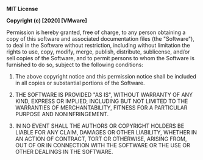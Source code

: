 **MIT License**

**Copyright (c) [2020] [VMware]**

Permission is hereby granted, free of charge, to any person obtaining a copy
of this software and associated documentation files (the "Software"), to deal
in the Software without restriction, including without limitation the rights
to use, copy, modify, merge, publish, distribute, sublicense, and/or sell
copies of the Software, and to permit persons to whom the Software is
furnished to do so, subject to the following conditions:

1) The above copyright notice and this permission notice shall be included in all
copies or substantial portions of the Software.

2) THE SOFTWARE IS PROVIDED "AS IS", WITHOUT WARRANTY OF ANY KIND, EXPRESS OR
IMPLIED, INCLUDING BUT NOT LIMITED TO THE WARRANTIES OF MERCHANTABILITY,
FITNESS FOR A PARTICULAR PURPOSE AND NONINFRINGEMENT. 

3) IN NO EVENT SHALL THE AUTHORS OR COPYRIGHT HOLDERS BE LIABLE FOR ANY CLAIM, DAMAGES OR OTHER
LIABILITY, WHETHER IN AN ACTION OF CONTRACT, TORT OR OTHERWISE, ARISING FROM,
OUT OF OR IN CONNECTION WITH THE SOFTWARE OR THE USE OR OTHER DEALINGS IN THE
SOFTWARE.
